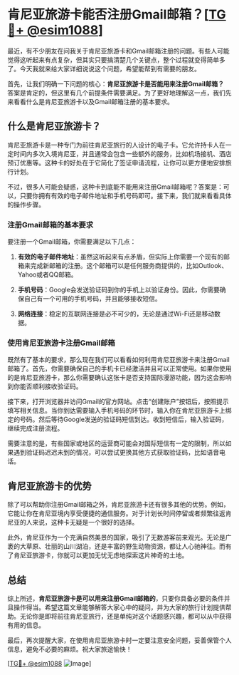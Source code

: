 # 肯尼亚旅游卡能否注册Gmail邮箱？[[TG💪+ @esim1088](https://t.me/s/esim1088)]

最近，有不少朋友在问我关于肯尼亚旅游卡和Gmail邮箱注册的问题。有些人可能觉得这听起来有点复杂，但其实只要搞清楚几个关键点，整个过程就变得简单多了。今天我就来给大家详细说说这个问题，希望能帮到有需要的朋友。

首先，让我们明确一下问题的核心：**肯尼亚旅游卡是否能用来注册Gmail邮箱？** 答案是肯定的，但这里有几个前提条件需要满足。为了更好地理解这一点，我们先来看看什么是肯尼亚旅游卡以及Gmail邮箱注册的基本要求。

## 什么是肯尼亚旅游卡？

肯尼亚旅游卡是一种专门为前往肯尼亚旅行的人设计的电子卡。它允许持卡人在一定时间内多次入境肯尼亚，并且通常会包含一些额外的服务，比如机场接机、酒店预订优惠等。这种卡的好处在于它简化了签证申请流程，让你可以更方便地安排旅行计划。

不过，很多人可能会疑惑，这种卡到底能不能用来注册Gmail邮箱呢？答案是：可以，只要你拥有有效的电子邮件地址和手机号码即可。接下来，我们就来看看具体的操作步骤。

### 注册Gmail邮箱的基本要求

要注册一个Gmail邮箱，你需要满足以下几点：

1. **有效的电子邮件地址**：虽然这听起来有点矛盾，但实际上你需要一个现有的邮箱来完成新邮箱的注册。这个邮箱可以是任何服务商提供的，比如Outlook、Yahoo或者QQ邮箱。
   
2. **手机号码**：Google会发送验证码到你的手机上以验证身份。因此，你需要确保自己有一个可用的手机号码，并且能够接收短信。

3. **网络连接**：稳定的互联网连接是必不可少的，无论是通过Wi-Fi还是移动数据。

### 使用肯尼亚旅游卡注册Gmail邮箱

既然有了基本的要求，那么现在我们可以看看如何利用肯尼亚旅游卡来注册Gmail邮箱了。首先，你需要确保自己的手机卡已经激活并且可以正常使用。如果你使用的是肯尼亚旅游卡，那么你需要确认这张卡是否支持国际漫游功能，因为这会影响到你能否顺利接收验证码。

接下来，打开浏览器并访问Gmail的官方网站。点击“创建账户”按钮后，按照提示填写相关信息。当你到达需要输入手机号码的环节时，输入你在肯尼亚旅游卡上绑定的号码。然后等待Google发送的验证码短信到达。收到短信后，输入验证码，继续完成注册流程。

需要注意的是，有些国家或地区的运营商可能会对国际短信有一定的限制，所以如果遇到验证码迟迟未到的情况，可以尝试更换其他方式获取验证码，比如语音电话。

## 肯尼亚旅游卡的优势

除了可以帮助你注册Gmail邮箱之外，肯尼亚旅游卡还有很多其他的优势。例如，它能让你在肯尼亚境内享受便捷的通信服务。对于计划长时间停留或者频繁往返肯尼亚的人来说，这种卡无疑是一个很好的选择。

此外，肯尼亚作为一个充满自然美景的国家，吸引了无数游客前来观光。无论是广袤的大草原、壮丽的山川湖泊，还是丰富的野生动物资源，都让人心驰神往。而有了肯尼亚旅游卡，你就可以更加无忧无虑地探索这片神奇的土地。

## 总结

综上所述，**肯尼亚旅游卡是可以用来注册Gmail邮箱的**，只要你具备必要的条件并且操作得当。希望这篇文章能够解答大家心中的疑问，并为大家的旅行计划提供帮助。无论你是即将前往肯尼亚旅行，还是单纯对这个话题感兴趣，都可以从中获得有用的信息。

最后，再次提醒大家，在使用肯尼亚旅游卡时一定要注意安全问题，妥善保管个人信息，避免不必要的麻烦。祝大家旅途愉快！

[[TG💪+ @esim1088](https://t.me/s/esim1088) ![Image](https://i.postimg.cc/4NQfJmqS/Snipaste-2025-05-13-00-14-12.png)]